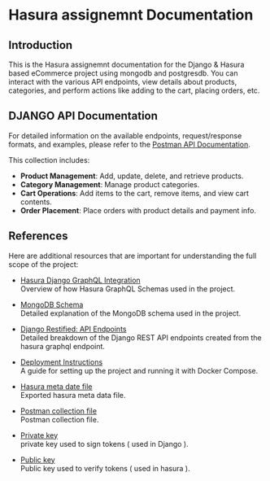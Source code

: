 # Hasura assignemnt Documentation

## Introduction

This is the Hasura assignemnt documentation for the Django & Hasura based eCommerce project using mongodb and postgresdb. You can interact with the various API endpoints, view details about products, categories, and perform actions like adding to the cart, placing orders, etc.

## DJANGO API Documentation

For detailed information on the available endpoints, request/response formats, and examples, please refer to the [Postman API Documentation](https://documenter.getpostman.com/view/12011124/2sAY55aHbQ).

This collection includes:
- **Product Management**: Add, update, delete, and retrieve products.
- **Category Management**: Manage product categories.
- **Cart Operations**: Add items to the cart, remove items, and view cart contents.
- **Order Placement**: Place orders with product details and payment info.

## References

Here are additional resources that are important for understanding the full scope of the project:

- [Hasura Django GraphQL Integration](./hasura-graphql-schema/django-graphql-doc.md)  
  Overview of how Hasura GraphQL Schemas used in the project.

- [MongoDB Schema](./mongodb-schema/mongodb-schema.md)  
  Detailed explanation of the MongoDB schema used in the project.

- [Django Restified: API Endpoints](./django-restified-graphql-doc.md)  
  Detailed breakdown of the Django REST API endpoints created from the hasura graphql endpoint.

- [Deployment Instructions](./deployment-instructions.md)  
  A guide for setting up the project and running it with Docker Compose.

- [Hasura meta date file](./hasura_metadata_2024_11_14_09_35_40_649.json)  
  Exported hasura meta data file.

- [Postman collection file](./ecommerce.postman_collection.json)  
  Postman collection file.

- [Private key](./keys/private.pem)  
  private key used to sign tokens ( used in Django ).

- [Public key](./keys/public.pem)  
  Public key used to verify tokens ( used in hasura ).